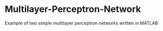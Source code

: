 # Multilayer-Perceptron-Network
Example of two simple multilayer perceptron networks written in MATLAB
